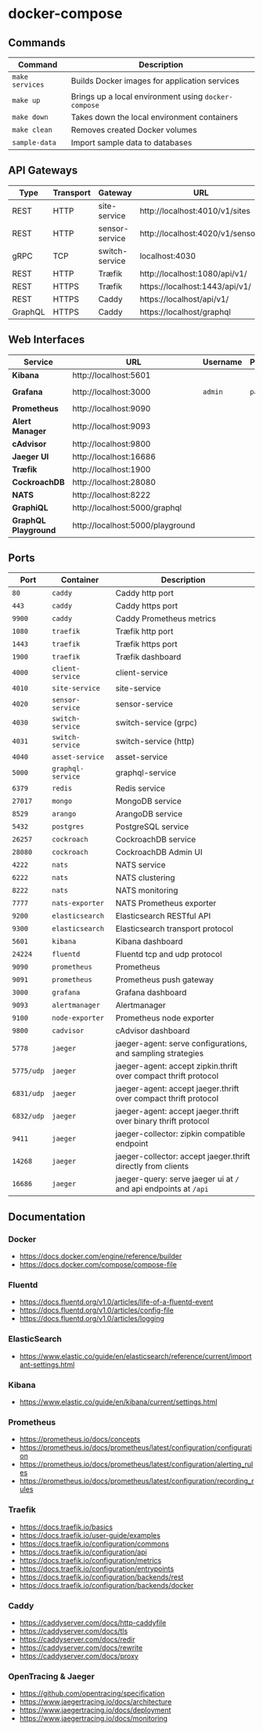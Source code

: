 # docker-compose

## Commands

| Command            | Description                                          |
|--------------------|------------------------------------------------------|
| `make services`    | Builds Docker images for application services        |
| `make up`          | Brings up a local environment using `docker-compose` |
| `make down`        | Takes down the local environment containers          |
| `make clean`       | Removes created Docker volumes                       |
| `sample-data`      | Import sample data to databases                      |

## API Gateways

| Type    | Transport | Gateway        | URL                              |
| --------|-----------|----------------|----------------------------------|
| REST    | HTTP      | site-service   | http://localhost:4010/v1/sites   |
| REST    | HTTP      | sensor-service | http://localhost:4020/v1/sensors |
| gRPC    | TCP       | switch-service | localhost:4030                   |
| REST    | HTTP      | Træfik         | http://localhost:1080/api/v1/    |
| REST    | HTTPS     | Træfik         | https://localhost:1443/api/v1/   |
| REST    | HTTPS     | Caddy          | https://localhost/api/v1/        |
| GraphQL | HTTPS     | Caddy          | https://localhost/graphql        |


## Web Interfaces

| Service                | URL                              | Username | Password | Required Information             |
|------------------------|----------------------------------|----------|----------|----------------------------------|
| **Kibana**             | http://localhost:5601            |          |          | Index Pattern: `fluentd`         |
| **Grafana**            | http://localhost:3000            | `admin`  | `pass`   | Source: `http://prometheus:9090` |
| **Prometheus**         | http://localhost:9090            |          |          |                                  |
| **Alert Manager**      | http://localhost:9093            |          |          |                                  |
| **cAdvisor**           | http://localhost:9800            |          |          |                                  |
| **Jaeger UI**          | http://localhost:16686           |          |          |                                  |
| **Træfik**             | http://localhost:1900            |          |          |                                  |
| **CockroachDB**        | http://localhost:28080           |          |          |                                  |
| **NATS**               | http://localhost:8222            |          |          |                                  |
| **GraphiQL**           | http://localhost:5000/graphql    |          |          |                                  |
| **GraphQL Playground** | http://localhost:5000/playground |          |          |                                  |

## Ports

| Port       | Container         | Description                                                      |
|------------|-------------------|------------------------------------------------------------------|
| `80`       | `caddy`           | Caddy http port                                                  |
| `443`      | `caddy`           | Caddy https port                                                 |
| `9900`     | `caddy`           | Caddy Prometheus metrics                                         |
| `1080`     | `traefik`         | Træfik http port                                                 |
| `1443`     | `traefik`         | Træfik https port                                                |
| `1900`     | `traefik`         | Træfik dashboard                                                 |
| `4000`     | `client-service`  | client-service                                                   |
| `4010`     | `site-service`    | site-service                                                     |
| `4020`     | `sensor-service`  | sensor-service                                                   |
| `4030`     | `switch-service`  | switch-service (grpc)                                            |
| `4031`     | `switch-service`  | switch-service (http)                                            |
| `4040`     | `asset-service`   | asset-service                                                    |
| `5000`     | `graphql-service` | graphql-service                                                  |
| `6379`     | `redis`           | Redis service                                                    |
| `27017`    | `mongo`           | MongoDB service                                                  |
| `8529`     | `arango`          | ArangoDB service                                                 |
| `5432`     | `postgres`        | PostgreSQL service                                               |
| `26257`    | `cockroach`       | CockroachDB service                                              |
| `28080`    | `cockroach`       | CockroachDB Admin UI                                             |
| `4222`     | `nats`            | NATS service                                                     |
| `6222`     | `nats`            | NATS clustering                                                  |
| `8222`     | `nats`            | NATS monitoring                                                  |
| `7777`     | `nats-exporter`   | NATS Prometheus exporter                                         |
| `9200`     | `elasticsearch`   | Elasticsearch RESTful API                                        |
| `9300`     | `elasticsearch`   | Elasticsearch transport protocol                                 |
| `5601`     | `kibana`          | Kibana dashboard                                                 |
| `24224`    | `fluentd`         | Fluentd tcp and udp protocol                                     |
| `9090`     | `prometheus`      | Prometheus                                                       |
| `9091`     | `prometheus`      | Prometheus push gateway                                          |
| `3000`     | `grafana`         | Grafana dashboard                                                |
| `9093`     | `alertmanager`    | Alertmanager                                                     |
| `9100`     | `node-exporter`   | Prometheus node exporter                                         |
| `9800`     | `cadvisor`        | cAdvisor dashboard                                               |
| `5778`     | `jaeger`          | jaeger-agent: serve configurations, and sampling strategies      |
| `5775/udp` | `jaeger`          | jaeger-agent: accept zipkin.thrift over compact thrift protocol  |
| `6831/udp` | `jaeger`          | jaeger-agent: accept jaeger.thrift over compact thrift protocol  |
| `6832/udp` | `jaeger`          | jaeger-agent: accept jaeger.thrift over binary thrift protocol   |
| `9411`     | `jaeger`          | jaeger-collector: zipkin compatible endpoint                     |
| `14268`    | `jaeger`          | jaeger-collector: accept jaeger.thrift directly from clients     |
| `16686`    | `jaeger`          | jaeger-query: serve jaeger ui at `/` and api endpoints at `/api` |

## Documentation

### Docker

  - https://docs.docker.com/engine/reference/builder
  - https://docs.docker.com/compose/compose-file

### Fluentd

  - https://docs.fluentd.org/v1.0/articles/life-of-a-fluentd-event
  - https://docs.fluentd.org/v1.0/articles/config-file
  - https://docs.fluentd.org/v1.0/articles/logging

### ElasticSearch

  - https://www.elastic.co/guide/en/elasticsearch/reference/current/important-settings.html

### Kibana

  - https://www.elastic.co/guide/en/kibana/current/settings.html

### Prometheus

  - https://prometheus.io/docs/concepts
  - https://prometheus.io/docs/prometheus/latest/configuration/configuration
  - https://prometheus.io/docs/prometheus/latest/configuration/alerting_rules
  - https://prometheus.io/docs/prometheus/latest/configuration/recording_rules

### Traefik

  - https://docs.traefik.io/basics
  - https://docs.traefik.io/user-guide/examples
  - https://docs.traefik.io/configuration/commons
  - https://docs.traefik.io/configuration/api
  - https://docs.traefik.io/configuration/metrics
  - https://docs.traefik.io/configuration/entrypoints
  - https://docs.traefik.io/configuration/backends/rest
  - https://docs.traefik.io/configuration/backends/docker

### Caddy

  - https://caddyserver.com/docs/http-caddyfile
  - https://caddyserver.com/docs/tls
  - https://caddyserver.com/docs/redir
  - https://caddyserver.com/docs/rewrite
  - https://caddyserver.com/docs/proxy
  
### OpenTracing & Jaeger

  - https://github.com/opentracing/specification
  - https://www.jaegertracing.io/docs/architecture
  - https://www.jaegertracing.io/docs/deployment
  - https://www.jaegertracing.io/docs/monitoring
